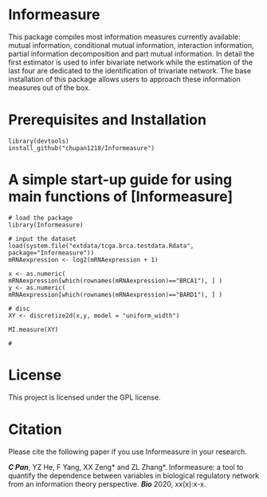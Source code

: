 # Informeasure
This package compiles most information measures currently available: mutual information, conditional mutual information, interaction information, partial information decomposition and part mutual information. In detail the first estimator is used to infer bivariate network while the estimation of the last four are dedicated to the identification of trivariate network. The base installation of this package allows users to approach these information measures out of the box.

# Prerequisites and Installation
```{r echo=FALSE, results='hide', message=FALSE}
library(devtools)
install_github("chupan1218/Informeasure")
```

# A simple start-up guide for using main functions of [Informeasure]
```{r echo=FALSE, results='hide', message=FALSE}
# load the package
library(Informeasure)

# input the dataset
load(system.file("extdata/tcga.brca.testdata.Rdata", package="Informeasure"))
mRNAexpression <- log2(mRNAexpression + 1)

x <- as.numeric( mRNAexpression[which(rownames(mRNAexpression)=="BRCA1"), ] )
y <- as.numeric( mRNAexpression[which(rownames(mRNAexpression)=="BARD1"), ] )

# disc
XY <- discretize2d(x,y, model = "uniform_width")

MI.measure(XY)

# 

```

# License
This project is licensed under the GPL license.

# Citation
Please cite the following paper if you use Informeasure in your research.

__*C Pan*__, YZ He, F Yang, XX Zeng* and ZL Zhang*. Informeasure: a tool to quantify the dependence between variables in biological regulatory network from an information theory perspective. **_Bio_** 2020, xx(x):x-x.

